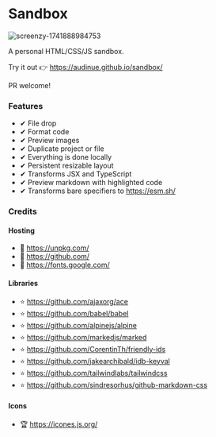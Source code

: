 # Sandbox

![screenzy-1741888984753](https://github.com/user-attachments/assets/ee52edee-09e0-43a0-a707-7f0afa4c3817)


A personal HTML/CSS/JS sandbox.

Try it out 👉 https://audinue.github.io/sandbox/

PR welcome!

### Features

- ✔ File drop
- ✔ Format code
- ✔ Preview images
- ✔ Duplicate project or file
- ✔ Everything is done locally
- ✔ Persistent resizable layout
- ✔ Transforms JSX and TypeScript
- ✔ Preview markdown with highlighted code
- ✔ Transforms bare specifiers to https://esm.sh/

### Credits

#### Hosting

- 🥇 https://unpkg.com/
- 🥇 https://github.com/
- 🥇 https://fonts.google.com/

#### Libraries

- ⭐ https://github.com/ajaxorg/ace
- ⭐ https://github.com/babel/babel
- ⭐ https://github.com/alpinejs/alpine
- ⭐ https://github.com/markedjs/marked
- ⭐ https://github.com/CorentinTh/friendly-ids
- ⭐ https://github.com/jakearchibald/idb-keyval
- ⭐ https://github.com/tailwindlabs/tailwindcss
- ⭐ https://github.com/sindresorhus/github-markdown-css

#### Icons

- 🏆 https://icones.js.org/
